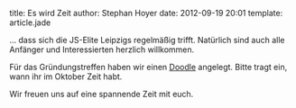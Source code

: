 title: Es wird Zeit
author: Stephan Hoyer
date: 2012-09-19 20:01
template: article.jade

... dass sich die JS-Elite Leipzigs regelmäßig trifft. Natürlich sind auch alle Anfänger und Interessierten herzlich willkommen.

Für das Gründungstreffen haben wir einen [Doodle](http://www.doodle.com/h4gkgrpf5uvb6gt3#table) angelegt. Bitte tragt ein, wann ihr im Oktober Zeit habt.

Wir freuen uns auf eine spannende Zeit mit euch.
